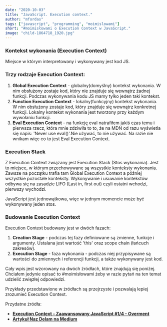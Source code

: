 ```yaml
---
date: "2020-10-03"
title: "JavaScript. Execution context."
author: "mfordas"
tags: ["javascript", "programming", "moimislowami"]
short: "#moimisłowami o Execution Context w JavaScript."
image: "child-1864718_1920.jpg"
---
```


<div>
    <h3><b>Kontekst wykonania (Execution Context)</b></h3><p> Miejsce w którym interpretowany i wykonywany jest kod JS.</p>
        <p>
            <h3><b>Trzy rodzaje Execution Context:</b></h3>
                <ol>
                    <li><b>Global Execution Context</b> - globalny(domyślny) kontekst wykonania. W nim obsłużony zostaje kod, który nie znajduje się wewnątrz żadnej funkcji. Podczas wykonywania kodu JS mamy tylko jeden taki kontekst.</li>
                    <li><b>Function Execution Context</b> - lokalny(funkcyjny) kontekst wykonania. W nim obsłużony zostaje kod, który znajduje się wewnątrz konkretnej funkcji. Lokalny kontekst wykonania jest tworzony przy każdym wywołaniu funkcji.</li>
                    <li><b>Eval Execution Context</b> - na funkcję eval natrafiłem jakiś czas temu i pierwsza rzecz, która mnie zdziwiła to to, że na MDN od razu wyświetla się napis: 'Never use eval()'.Nie używać, to nie używać. Na razie nie wnikam więc co to jest Eval Execution Context.</li>
                </ol>
        </p>
            <h3><b>Execution Stack</b></h3>
            <p>Z Execution Context związany jest Execution Stack (Stos wykonania). Jest to miejsce, w którym przechowywane są wszystkie konteksty wykonania. Zawsze na początku trafia tam Global Execution Context a później wszystkie pozostałe konteksty. Wykonywanie i usuwanie kontekstów odbywa się na zasadzie LIFO (Last in, first out) czyli ostatni wchodzi, pierwszy wychodzi. </p>
            <p>JavaScript jest jednowątkowa, więc w jednym momencie może być wykonywany jeden stos.</p>
            <h3><b>Budowanie Execution Context</b></h3>
            <p>Execution Context budowany jest w dwóch fazach:
                <ol>
                    <li><b>Creation Stage</b> - podczas tej fazy definiowane są zmienne, funkcje i argumenty. Ustalana jest wartość 'this' oraz scope chain (łańcuch zakresów).</li>
                    <li><b>Execution Stage</b> - faza wykonania - podczas niej przypisywane są wartości do zmiennych i referencji funkcji, a także wykonywany jest kod.</li>
                </ol>
                    <p>Cały wpis jest wzorowany na dwóch źródłach, które znajdują się poniżej. Chciałem jedynie opisać to #moimisłowami żeby w razie pytań na ten temat udzielić zwięzłej odpowiedzi.</p>
                    <p>Przykłady przedstawione w źródłach są przejrzyste i pozwalają lepiej zrozumieć Execution Context.</p>
                    <p>
                    Przydatne źródła:
                    <ul>
                        <li><a
                            href="https://www.youtube.com/watch?v=Hb0RG60gwh8"
                            target="_blank"><b>Execution Context - Zaawansowany JavaScript #1/4 - Overment </b></a></li>
                        <li><a
                                href="https://medium.com/@nazanindelam/all-you-need-to-learn-to-understand-javascript-execution-context-and-stack-3babbdd88868"
                                target="_blank"><b>Artykuł Naz Delam na Medium </b></a></li>
                    </ul>
                    </p>
            </p>
</div>
